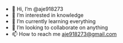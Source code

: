 - 👋 Hi, I’m @aje918273
- 👀 I’m interested in knowledge
- 🌱 I’m currently learning everything
- 💞️ I’m looking to collaborate on anything
- 📫 How to reach me aje918273@gmail.com

<!---
aje918273/aje918273 is a ✨ special ✨ repository because its `README.md` (this file) appears on your GitHub profile.
You can click the Preview link to take a look at your changes.
--->
